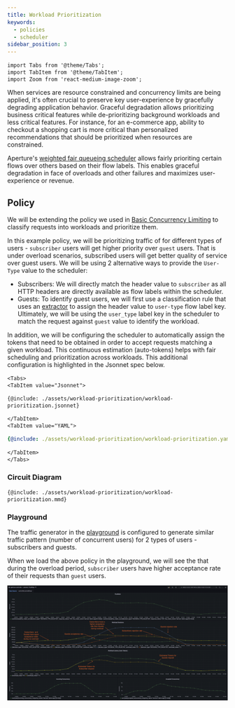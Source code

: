 ```yaml
---
title: Workload Prioritization
keywords:
  - policies
  - scheduler
sidebar_position: 3
---
```


```mdx-code-block
import Tabs from '@theme/Tabs';
import TabItem from '@theme/TabItem';
import Zoom from 'react-medium-image-zoom';
```

When services are resource constrained and concurrency limits are being applied,
it's often crucial to preserve key user-experience by gracefully degrading
application behavior. Graceful degradation allows prioritizing business critical
features while de-prioritizing background workloads and less critical features.
For instance, for an e-commerce app, ability to checkout a shopping cart is more
critical than personalized recommendations that should be prioritized when
resources are constrained.

Aperture's
[weighted fair queueing scheduler](/concepts/flow-control/concurrency-limiter.md#scheduler)
allows fairly prioriting certain flows over others based on their flow labels.
This enables graceful degradation in face of overloads and other failures and
maximizes user-experience or revenue.

## Policy

We will be extending the policy we used in
[Basic Concurrency Limiting](./workload-prioritization.md) to classify requests
into workloads and prioritize them.

In this example policy, we will be prioritizing traffic of for different types
of users - `subscriber` users will get higher priority over `guest` users. That
is under overload scenarios, subscribed users will get better quality of service
over guest users. We will be using 2 alternative ways to provide the `User-Type`
value to the scheduler:

- Subscribers: We will directly match the header value to `subscriber` as all
  HTTP headers are directly available as flow labels within the scheduler.
- Guests: To identify guest users, we will first use a classification rule that
  uses an [extractor](concepts/flow-control/flow-classifier.md#extractors) to
  assign the header value to `user-type` flow label key. Ultimately, we will be
  using the `user_type` label key in the scheduler to match the request against
  `guest` value to identify the workload.

In addition, we will be configuring the scheduler to automatically assign the
tokens that need to be obtained in order to accept requests matching a given
workload. This continuous estimation (auto-tokens) helps with fair scheduling
and prioritization across workloads. This additional configuration is
highlighted in the Jsonnet spec below.

```mdx-code-block
<Tabs>
<TabItem value="Jsonnet">
```

```jsonnet
{@include: ./assets/workload-prioritization/workload-prioritization.jsonnet}
```

```mdx-code-block
</TabItem>
<TabItem value="YAML">
```

```yaml
{@include: ./assets/workload-prioritization/workload-prioritization.yaml}
```

```mdx-code-block
</TabItem>
</Tabs>
```

### Circuit Diagram

<Zoom>

```mermaid
{@include: ./assets/workload-prioritization/workload-prioritization.mmd}
```

</Zoom>

### Playground

The traffic generator in the [playground](/get-started/playground.md) is
configured to generate similar traffic pattern (number of concurrent users) for
2 types of users - subscribers and guests.

When we load the above policy in the playground, we will see the that during the
overload period, `subscriber` users have higher acceptance rate of their
requests than `guest` users.

<Zoom>

![Basic Concurrency Limiting](./assets/workload-prioritization/workload-prioritization-playground.png)

</Zoom>
